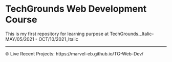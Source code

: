 # TechGrounds Web Development Course
This is my first repository for learning purpose at TechGrounds._Italic- MAY/05/2021 - OCT/10/2021_Italic

<hr>
🌐 Live Recent Projects: https://marvel-eb.github.io/TG-Web-Dev/ 

